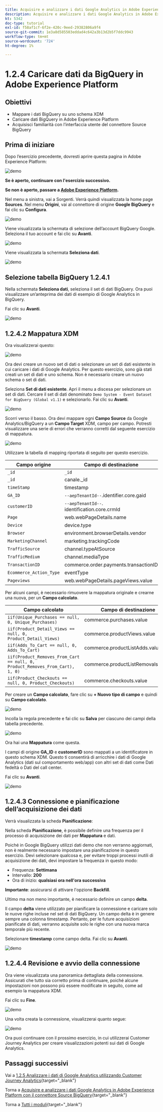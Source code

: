 ```yaml
---
title: Acquisire e analizzare i dati Google Analytics in Adobe Experience Platform con il connettore Source BigQuery - Caricare i dati da BigQuery in Adobe Experience Platform
description: Acquisire e analizzare i dati Google Analytics in Adobe Experience Platform con il connettore Source BigQuery - Caricare i dati da BigQuery in Adobe Experience Platform
kt: 5342
doc-type: tutorial
exl-id: f58af1cf-6f2e-420c-9eed-29382806a9f4
source-git-commit: 1e3a8d585503eddad4c642a3b13d2b5f7ddc9943
workflow-type: tm+mt
source-wordcount: '724'
ht-degree: 1%

---
```


# 1.2.4 Caricare dati da BigQuery in Adobe Experience Platform

## Obiettivi

- Mappare i dati BigQuery su uno schema XDM
- Caricare dati BigQuery in Adobe Experience Platform
- Acquisisci familiarità con l’interfaccia utente del connettore Source BigQuery

## Prima di iniziare

Dopo l’esercizio precedente, dovresti aprire questa pagina in Adobe Experience Platform:

![demo](./images/datasets.png)

**Se è aperto, continuare con l&#39;esercizio successivo.**

**Se non è aperto, passare a [Adobe Experience Platform](https://experience.adobe.com/platform/home).**

Nel menu a sinistra, vai a Sorgenti. Verrà quindi visualizzata la home page **Sources**. Nel menu **Origini**, vai al connettore di origine **Google BigQuery** e fai clic su **Configura**.

![demo](./images/sourceshome.png)

Viene visualizzata la schermata di selezione dell’account BigQuery Google. Seleziona il tuo account e fai clic su **Avanti**.

![demo](./images/0c.png)

Viene visualizzata la schermata **Seleziona dati**.

![demo](./images/datasets.png)

## Selezione tabella BigQuery 1.2.4.1

Nella schermata **Seleziona dati**, seleziona il set di dati BigQuery. Ora puoi visualizzare un’anteprima dei dati di esempio di Google Analytics in BigQuery.

Fai clic su **Avanti**.

![demo](./images/datasets1.png)

## 1.2.4.2 Mappatura XDM

Ora visualizzerai questo:

![demo](./images/xdm4a.png)

Ora devi creare un nuovo set di dati o selezionare un set di dati esistente in cui caricare i dati di Google Analytics. Per questo esercizio, sono già stati creati un set di dati e uno schema. Non è necessario creare un nuovo schema o set di dati.

Seleziona **Set di dati esistente**. Apri il menu a discesa per selezionare un set di dati. Cercare il set di dati denominato `Demo System - Event Dataset for BigQuery (Global v1.1)` e selezionarlo. Fai clic su **Avanti**.

![demo](./images/xdm6.png)

Scorri verso il basso. Ora devi mappare ogni **Campo Source** da Google Analytics/BigQuery a un **Campo Target** XDM, campo per campo. Potresti visualizzare una serie di errori che verranno corretti dal seguente esercizio di mappatura.

![demo](./images/xdm8.png)

Utilizzare la tabella di mapping riportata di seguito per questo esercizio.

| Campo origine | Campo di destinazione |
| ----------------- |-------------| 
| `_id` | `_id` |
| `_id` | canale._id |
| `timeStamp` | timestamp |
| `GA_ID` | ``--aepTenantId--``.identifier.core.gaid |
| `customerID` | ``--aepTenantId--``. identification.core.crmId |
| `Page` | web.webPageDetails.name |
| `Device` | device.type |
| `Browser` | environment.browserDetails.vendor |
| `MarketingChannel` | marketing.trackingCode |
| `TrafficSource` | channel.typeAtSource |
| `TrafficMedium` | channel.mediaType |
| `TransactionID` | commerce.order.payments.transactionID |
| `Ecommerce_Action_Type` | eventType |
| `Pageviews` | web.webPageDetails.pageViews.value |


Per alcuni campi, è necessario rimuovere la mappatura originale e crearne una nuova, per un **Campo calcolato**.

| Campo calcolato | Campo di destinazione |
| ----------------- |-------------| 
| `iif(Unique_Purchases == null, 0, Unique_Purchases)` | commerce.purchases.value |
| `iif(Product_Detail_Views == null, 0, Product_Detail_Views)` | commerce.productViews.value |
| `iif(Adds_To_Cart == null, 0, Adds_To_Cart)` | commerce.productListAdds.value |
| `iif(Product_Removes_From_Cart == null, 0, Product_Removes_From_Cart), 1, 0)` | commerce.productListRemovals.value |
| `iif(Product_Checkouts == null, 0, Product_Checkouts)` | commerce.checkouts.value |

Per creare un **Campo calcolato**, fare clic su **+ Nuovo tipo di campo** e quindi su **Campo calcolato**.

![demo](./images/xdm8a.png)

Incolla la regola precedente e fai clic su **Salva** per ciascuno dei campi della tabella precedente.

![demo](./images/xdm8b.png)

Ora hai una **Mappatura** come questa.

I campi di origine **GA_ID** e **customerID** sono mappati a un identificatore in questo schema XDM. Questo ti consentirà di arricchire i dati di Google Analytics (dati sul comportamento web/app) con altri set di dati come Dati fedeltà o Dati del call center.

Fai clic su **Avanti**.

![demo](./images/xdm34.png)

## 1.2.4.3 Connessione e pianificazione dell’acquisizione dei dati

Verrà visualizzata la scheda **Pianificazione**:

Nella scheda **Pianificazione**, è possibile definire una frequenza per il processo di acquisizione dei dati per **Mappatura** e dati.

Poiché in Google BigQuery utilizzi dati demo che non verranno aggiornati, non è realmente necessario impostare una pianificazione in questo esercizio. Devi selezionare qualcosa e, per evitare troppi processi inutili di acquisizione dei dati, devi impostare la frequenza in questo modo:

- Frequenza: **Settimana**
- Intervallo: **200**
- Ora di inizio: **qualsiasi ora nell&#39;ora successiva**

**Importante**: assicurarsi di attivare l&#39;opzione **Backfill**.

Ultimo ma non meno importante, è necessario definire un campo **delta**.

Il campo **delta** viene utilizzato per pianificare la connessione e caricare solo le nuove righe incluse nel set di dati BigQuery. Un campo delta è in genere sempre una colonna timestamp. Pertanto, per le future acquisizioni pianificate di dati, verranno acquisite solo le righe con una nuova marca temporale più recente.

Selezionare **timestamp** come campo delta.
Fai clic su **Avanti**.

![demo](./images/ex437.png)

## 1.2.4.4 Revisione e avvio della connessione

Ora viene visualizzata una panoramica dettagliata della connessione. Assicurati che tutto sia corretto prima di continuare, poiché alcune impostazioni non possono più essere modificate in seguito, come ad esempio la mappatura XDM.

Fai clic su **Fine**.

![demo](./images/xdm46.png)

Una volta creata la connessione, visualizzerai quanto segue:

![demo](./images/xdm48.png)

Ora puoi continuare con il prossimo esercizio, in cui utilizzerai Customer Journey Analytics per creare visualizzazioni potenti sui dati di Google Analytics.

## Passaggi successivi

Vai a [1.2.5 Analizzare i dati di Google Analytics utilizzando Customer Journey Analytics](./ex5.md){target="_blank"}

Torna a [Acquisire e analizzare i dati Google Analytics in Adobe Experience Platform con il connettore Source BigQuery](./customer-journey-analytics-bigquery-gcp.md){target="_blank"}

Torna a [Tutti i moduli](./../../../../overview.md){target="_blank"}
